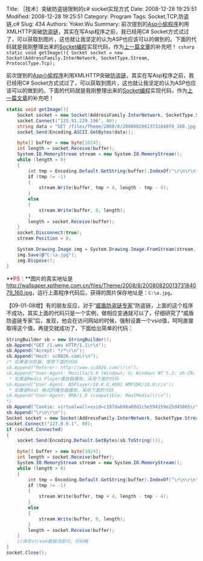 ﻿Title: ［技术］突破防盗链限制的c# socket实现方式
Date: 2008-12-28 19:25:51
Modified: 2008-12-28 19:25:51
Category: Program
Tags: Socket,TCP,防盗链,c#
Slug: 434
Authors: Yoker.Wu
Summary: 
    前次提到的[Asp小偷程序](http://www.google.com/search?hl=zh-CN&q=Asp%E5%B0%8F%E5%81%B7%E7%A8%8B%E5%BA%8F&client=pub-9809305251274649)利用XMLHTTP突破[防盗链](http://www.google.com/search?hl=zh-CN&q=%E9%98%B2%E7%9B%97%E9%93%BE&client=pub-9809305251274649)，其实在写Asp程序之前，我已经用C# Socket方式试过了，可以获取到图片，这也就让我坚定的认为ASP也应该可以的做到的。下面的代码就是我刚整理出来的[Socket编程](http://www.google.com/search?hl=zh-CN&q=Socket%E7%BC%96%E7%A8%8B&client=pub-9809305251274649)实现代码，作为[上一篇文章]({filename}/history/432.md)的补充吧！
    ```csharp
    static void getImage(){
    Socket socket = new Socket(AddressFamily.InterNetwork, SocketType.Stream, ProtocolType.Tcp);
    ```

前次提到的[Asp小偷程序](http://www.google.com/search?hl=zh-CN&q=Asp%E5%B0%8F%E5%81%B7%E7%A8%8B%E5%BA%8F&client=pub-9809305251274649)利用XMLHTTP突破[防盗链](http://www.google.com/search?hl=zh-CN&q=%E9%98%B2%E7%9B%97%E9%93%BE&client=pub-9809305251274649)，其实在写Asp程序之前，我已经用C# Socket方式试过了，可以获取到图片，这也就让我坚定的认为ASP也应该可以的做到的。下面的代码就是我刚整理出来的[Socket编程](http://www.google.com/search?hl=zh-CN&q=Socket%E7%BC%96%E7%A8%8B&client=pub-9809305251274649)实现代码，作为[上一篇文章]({filename}/history/432.md)的补充吧！

```csharp
static void getImage(){
    Socket socket = new Socket(AddressFamily.InterNetwork, SocketType.Stream, ProtocolType.Tcp);
    socket.Connect("125.91.229.196", 80);
    string data = "GET /files/Theme/2008/8/2008082001373184079_160.jpg HTTP/1.0\r\nHost: wallpaper.xptheme.com.cn\r\nAccept: */*\r\nUser-Agent: Mozilla/5.0 (Windows; U; Windows NT 5.2; zh-CN; rv:1.9.0.4)\r\nReferer: http://wallpaper.xptheme.com.cn/\r\n\r\n";
    socket.Send(Encoding.ASCII.GetBytes(data));

    byte[] buffer = new byte[1024];
    int length = socket.Receive(buffer);
    System.IO.MemoryStream stream = new System.IO.MemoryStream();
    while (length > 0)
    {
        int tmp = Encoding.Default.GetString(buffer).IndexOf("\r\n\r\n");
        if (tmp != -1)
        {
            stream.Write(buffer, tmp + 4, length - tmp - 4);
        }
        else
        {
            stream.Write(buffer, 0, length);
        }    
        length = socket.Receive(buffer);
    }
    socket.Disconnect(true);
    stream.Position = 0;

    System.Drawing.Image img = System.Drawing.Image.FromStream(stream, true);
    img.Save(@"C:\a.jpg");
    img.Dispose();
}
```
**<span style="color:Red">PS：</span>**图片的真实地址是<http://wallpaper.xptheme.com.cn/files/Theme/2008/8/2008082001373184079_160.jpg>，运行上面程序代码后，获得的图片保存地址是：`C:\a.jpg`。

【09-01-08增】有的朋友反应，对于“[威盾防盗链专家](http://www.google.com/search?hl=zh-CN&q=%E5%A8%81%E7%9B%BE%E9%98%B2%E7%9B%97%E9%93%BE%E4%B8%93%E5%AE%B6&client=pub-9809305251274649)”防盗链，上面的这个程序不成功，其实上面的代码只是一个实例，做相应变通就可以了，仔细研究了“威盾防盗链专家”后，发现，他会在访问网站的时候，强制设置一个vsid值，呵呵直接取得这个值，再提交就成功了，下面给出简单的代码：

```csharp
StringBuilder sb = new StringBuilder();
sb.Append("GET /1.wmv HTTP/1.1\r\n");
sb.Append("Accept: */*\r\n");
sb.Append("Host: sc0826.com\r\n");
/* 如果是浏览器，使用下面的代码
sb.Append("Referer: http://www.sc0826.com/\r\n");
sb.Append("User-Agent: Mozilla/5.0 (Windows; U; Windows NT 5.2; zh-CN; rv:1.9.0.4) Gecko/2008102920 Firefox/3.0.4\r\n");
 * 如果是Media Player播放器播放，采用下面的代码
sb.Append("User-Agent: NSPlayer/10.0.0.4001 WMFSDK/10.0\r\n");
 * 如果是Real 格式的播放器播放，采用下面的代码
sb.Append("User-Agent: RMA/1.0 (compatible; RealMedia)\r\n");
*/
sb.Append("Cookie: virtualwall=vsid=c187dab98a08d1c5e594159e25d45865\r\n");
sb.Append("\r\n\r\n");
Socket socket = new Socket(AddressFamily.InterNetwork, SocketType.Stream, ProtocolType.Tcp);
socket.Connect("127.0.0.1", 80);
if (socket.Connected)
{
	socket.Send(Encoding.Default.GetBytes(sb.ToString()));

    byte[] buffer = new byte[1024];
    int length = socket.Receive(buffer);
    System.IO.MemoryStream stream = new System.IO.MemoryStream();
    while (length > 0)
    {
        int tmp = Encoding.Default.GetString(buffer).IndexOf("\r\n\r\n");
        if (tmp != -1)
        {
            stream.Write(buffer, tmp + 4, length - tmp - 4);
        }
        else
        {
            stream.Write(buffer, 0, length);
        }    
        length = socket.Receive(buffer);
    }
	//保存stream数据流即可，代码略
}
socket.Close();
```